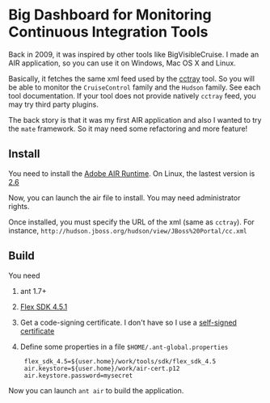 # Big Dashboard for Monitoring Continuous Integration Tools
Back in 2009, it was inspired by other tools like BigVisibleCruise. I made an AIR application, so you can use it on Windows, Mac OS X and Linux.

Basically, it fetches the same xml feed used by the [cctray](http://www.cruisecontrolnet.org/projects/ccnet/wiki/Visualizers) tool. So you will be able to monitor the `CruiseControl` family and  the `Hudson` family. See each tool documentation. If your tool does not provide natively `cctray` feed, you may try third party plugins.

The back story is that it was my first AIR application and also I wanted to try the `mate` framework. So it may need some refactoring and more feature!

## Install
You need to install the [Adobe AIR Runtime](http://get.adobe.com/air/).
On Linux, the lastest version is [2.6](http://helpx.adobe.com/air/kb/archived-air-sdk-version.html)

Now, you can launch the air file to install. You may need administrator rights.

Once installed, you must specify the URL of the xml (same as `cctray`). For instance, `http://hudson.jboss.org/hudson/view/JBoss%20Portal/cc.xml`

## Build
You need

1. ant 1.7+
2. [Flex SDK 4.5.1](http://sourceforge.net/adobe/flexsdk/wiki/Download%20Flex%204.5/)
3. Get a code-signing certificate. I don't have so I use a [self-signed certificate](http://help.adobe.com/en_US/air/build/WS5b3ccc516d4fbf351e63e3d118666ade46-7f74.html)
4. Define some properties in a file `$HOME/.ant-global.properties`

        flex_sdk_4.5=${user.home}/work/tools/sdk/flex_sdk_4.5
        air.keystore=${user.home}/work/air-cert.p12
        air.keystore.password=mysecret

Now you can launch `ant air` to build the application.

